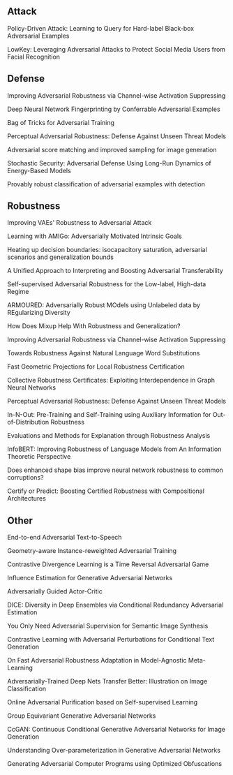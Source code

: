 ## Attack
Policy-Driven Attack: Learning to Query for Hard-label Black-box Adversarial Examples 

LowKey: Leveraging Adversarial Attacks to Protect Social Media Users from Facial Recognition

## Defense
Improving Adversarial Robustness via Channel-wise Activation Suppressing

Deep Neural Network Fingerprinting by Conferrable Adversarial Examples

Bag of Tricks for Adversarial Training

Perceptual Adversarial Robustness: Defense Against Unseen Threat Models

Adversarial score matching and improved sampling for image generation

Stochastic Security: Adversarial Defense Using Long-Run Dynamics of Energy-Based Models

Provably robust classification of adversarial examples with detection


## Robustness
Improving VAEs' Robustness to Adversarial Attack

Learning with AMIGo: Adversarially Motivated Intrinsic Goals 

Heating up decision boundaries: isocapacitory saturation, adversarial scenarios and generalization bounds

A Unified Approach to Interpreting and Boosting Adversarial Transferability

Self-supervised Adversarial Robustness for the Low-label, High-data Regime

ARMOURED: Adversarially Robust MOdels using Unlabeled data by REgularizing Diversity

How Does Mixup Help With Robustness and Generalization?

Improving Adversarial Robustness via Channel-wise Activation Suppressing

Towards Robustness Against Natural Language Word Substitutions

Fast Geometric Projections for Local Robustness Certification

Collective Robustness Certificates: Exploiting Interdependence in Graph Neural Networks

Perceptual Adversarial Robustness: Defense Against Unseen Threat Models

In-N-Out: Pre-Training and Self-Training using Auxiliary Information for Out-of-Distribution Robustness

Evaluations and Methods for Explanation through Robustness Analysis

InfoBERT: Improving Robustness of Language Models from An Information Theoretic Perspective

Does enhanced shape bias improve neural network robustness to common corruptions? 

Certify or Predict: Boosting Certified Robustness with Compositional Architectures

## Other
End-to-end Adversarial Text-to-Speech

Geometry-aware Instance-reweighted Adversarial Training

Contrastive Divergence Learning is a Time Reversal Adversarial Game

Influence Estimation for Generative Adversarial Networks

Adversarially Guided Actor-Critic 

DICE: Diversity in Deep Ensembles via Conditional Redundancy Adversarial Estimation

You Only Need Adversarial Supervision for Semantic Image Synthesis

Contrastive Learning with Adversarial Perturbations for Conditional Text Generation 

On Fast Adversarial Robustness Adaptation in Model-Agnostic Meta-Learning

Adversarially-Trained Deep Nets Transfer Better: Illustration on Image Classification

Online Adversarial Purification based on Self-supervised Learning

Group Equivariant Generative Adversarial Networks 

CcGAN: Continuous Conditional Generative Adversarial Networks for Image Generation 

Understanding Over-parameterization in Generative Adversarial Networks

Generating Adversarial Computer Programs using Optimized Obfuscations

